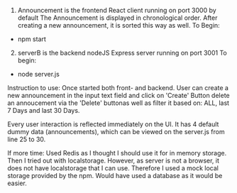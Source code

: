 1. Announcement is the frontend React client running on port 3000 by default
The Announcement is displayed in chronological order.
After creating a new announcement, it is sorted this way as well.
To Begin:
- npm start
2. serverB is the backend nodeJS Express server running on port 3001
To begin:
- node server.js

Instruction to use:
Once started both front- and backend.
User can create a new announcement in the input text field and click on 'Create' Button delete an annoucement via the 'Delete' buttonas well as filter it based on: ALL, last 7 Days and last 30 Days.

Every user interaction is reflected immediately on the UI.
It has 4 default dummy data (announcements), which can be viewed on the server.js from line 25 to 30.

If more time:
Used Redis as I thought I should use it for in memory storage.
Then I tried out with localstorage. However, as server is not a browser, it does not have localstorage that I can use.
Therefore I used a mock local storage provided by the npm.
Would have used a database as it would be easier.

